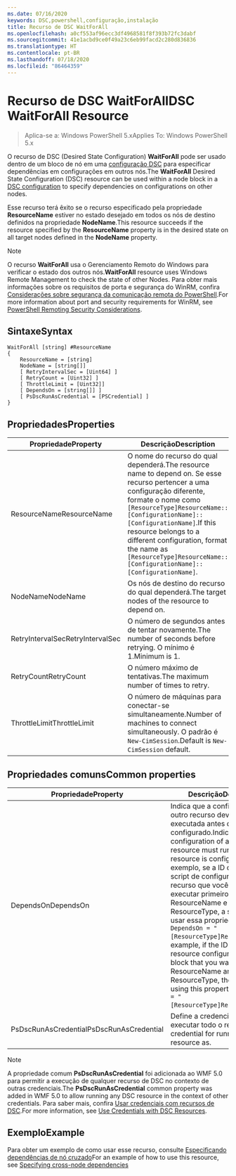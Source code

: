 ```yaml
---
ms.date: 07/16/2020
keywords: DSC,powershell,configuração,instalação
title: Recurso de DSC WaitForAll
ms.openlocfilehash: a0cf553af96ecc3df4968581f8f393b72fc3dabf
ms.sourcegitcommit: 41e1acbd9ce0f49a23c6eb99facd2c280d836836
ms.translationtype: HT
ms.contentlocale: pt-BR
ms.lasthandoff: 07/18/2020
ms.locfileid: "86464359"
---
```

# <a name="dsc-waitforall-resource"></a><span data-ttu-id="367e5-103">Recurso de DSC WaitForAll</span><span class="sxs-lookup"><span data-stu-id="367e5-103">DSC WaitForAll Resource</span></span>

> <span data-ttu-id="367e5-104">Aplica-se a: Windows PowerShell 5.x</span><span class="sxs-lookup"><span data-stu-id="367e5-104">Applies To: Windows PowerShell 5.x</span></span>

<span data-ttu-id="367e5-105">O recurso de DSC (Desired State Configuration) **WaitForAll** pode ser usado dentro de um bloco de nó em uma [configuração DSC](../../../configurations/configurations.md) para especificar dependências em configurações em outros nós.</span><span class="sxs-lookup"><span data-stu-id="367e5-105">The **WaitForAll** Desired State Configuration (DSC) resource can be used within a node block in a [DSC configuration](../../../configurations/configurations.md) to specify dependencies on configurations on other nodes.</span></span>

<span data-ttu-id="367e5-106">Esse recurso terá êxito se o recurso especificado pela propriedade **ResourceName** estiver no estado desejado em todos os nós de destino definidos na propriedade **NodeName**.</span><span class="sxs-lookup"><span data-stu-id="367e5-106">This resource succeeds if the resource specified by the **ResourceName** property is in the desired state on all target nodes defined in the **NodeName** property.</span></span>

> [!NOTE]
> <span data-ttu-id="367e5-107">O recurso **WaitForAll** usa o Gerenciamento Remoto do Windows para verificar o estado dos outros nós.</span><span class="sxs-lookup"><span data-stu-id="367e5-107">**WaitForAll** resource uses Windows Remote Management to check the state of other Nodes.</span></span> <span data-ttu-id="367e5-108">Para obter mais informações sobre os requisitos de porta e segurança do WinRM, confira [Considerações sobre segurança da comunicação remota do PowerShell](/powershell/scripting/learn/remoting/winrmsecurity?view=powershell-6).</span><span class="sxs-lookup"><span data-stu-id="367e5-108">For more information about port and security requirements for WinRM, see [PowerShell Remoting Security Considerations](/powershell/scripting/learn/remoting/winrmsecurity?view=powershell-6).</span></span>

## <a name="syntax"></a><span data-ttu-id="367e5-109">Sintaxe</span><span class="sxs-lookup"><span data-stu-id="367e5-109">Syntax</span></span>

```Syntax
WaitForAll [string] #ResourceName
{
    ResourceName = [string]
    NodeName = [string[]]
    [ RetryIntervalSec = [Uint64] ]
    [ RetryCount = [Uint32] ]
    [ ThrottleLimit = [Uint32]]
    [ DependsOn = [string[]] ]
    [ PsDscRunAsCredential = [PSCredential] ]
}
```

## <a name="properties"></a><span data-ttu-id="367e5-110">Propriedades</span><span class="sxs-lookup"><span data-stu-id="367e5-110">Properties</span></span>

|<span data-ttu-id="367e5-111">Propriedade</span><span class="sxs-lookup"><span data-stu-id="367e5-111">Property</span></span> |<span data-ttu-id="367e5-112">Descrição</span><span class="sxs-lookup"><span data-stu-id="367e5-112">Description</span></span> |
|---|---|
|<span data-ttu-id="367e5-113">ResourceName</span><span class="sxs-lookup"><span data-stu-id="367e5-113">ResourceName</span></span> |<span data-ttu-id="367e5-114">O nome do recurso do qual dependerá.</span><span class="sxs-lookup"><span data-stu-id="367e5-114">The resource name to depend on.</span></span> <span data-ttu-id="367e5-115">Se esse recurso pertencer a uma configuração diferente, formate o nome como `[ResourceType]ResourceName::[ConfigurationName]::[ConfigurationName]`.</span><span class="sxs-lookup"><span data-stu-id="367e5-115">If this resource belongs to a different configuration, format the name as `[ResourceType]ResourceName::[ConfigurationName]::[ConfigurationName]`.</span></span> |
|<span data-ttu-id="367e5-116">NodeName</span><span class="sxs-lookup"><span data-stu-id="367e5-116">NodeName</span></span> |<span data-ttu-id="367e5-117">Os nós de destino do recurso do qual dependerá.</span><span class="sxs-lookup"><span data-stu-id="367e5-117">The target nodes of the resource to depend on.</span></span> |
|<span data-ttu-id="367e5-118">RetryIntervalSec</span><span class="sxs-lookup"><span data-stu-id="367e5-118">RetryIntervalSec</span></span> |<span data-ttu-id="367e5-119">O número de segundos antes de tentar novamente.</span><span class="sxs-lookup"><span data-stu-id="367e5-119">The number of seconds before retrying.</span></span> <span data-ttu-id="367e5-120">O mínimo é 1.</span><span class="sxs-lookup"><span data-stu-id="367e5-120">Minimum is 1.</span></span> |
|<span data-ttu-id="367e5-121">RetryCount</span><span class="sxs-lookup"><span data-stu-id="367e5-121">RetryCount</span></span> |<span data-ttu-id="367e5-122">O número máximo de tentativas.</span><span class="sxs-lookup"><span data-stu-id="367e5-122">The maximum number of times to retry.</span></span> |
|<span data-ttu-id="367e5-123">ThrottleLimit</span><span class="sxs-lookup"><span data-stu-id="367e5-123">ThrottleLimit</span></span> |<span data-ttu-id="367e5-124">O número de máquinas para conectar-se simultaneamente.</span><span class="sxs-lookup"><span data-stu-id="367e5-124">Number of machines to connect simultaneously.</span></span> <span data-ttu-id="367e5-125">O padrão é `New-CimSession`.</span><span class="sxs-lookup"><span data-stu-id="367e5-125">Default is `New-CimSession` default.</span></span> |

## <a name="common-properties"></a><span data-ttu-id="367e5-126">Propriedades comuns</span><span class="sxs-lookup"><span data-stu-id="367e5-126">Common properties</span></span>

|<span data-ttu-id="367e5-127">Propriedade</span><span class="sxs-lookup"><span data-stu-id="367e5-127">Property</span></span> |<span data-ttu-id="367e5-128">Descrição</span><span class="sxs-lookup"><span data-stu-id="367e5-128">Description</span></span> |
|---|---|
|<span data-ttu-id="367e5-129">DependsOn</span><span class="sxs-lookup"><span data-stu-id="367e5-129">DependsOn</span></span> |<span data-ttu-id="367e5-130">Indica que a configuração de outro recurso deve ser executada antes de ele ser configurado.</span><span class="sxs-lookup"><span data-stu-id="367e5-130">Indicates that the configuration of another resource must run before this resource is configured.</span></span> <span data-ttu-id="367e5-131">Por exemplo, se a ID do bloco de script de configuração do recurso que você deseja executar primeiro for ResourceName e seu tipo for ResourceType, a sintaxe para usar essa propriedade será `DependsOn = "[ResourceType]ResourceName"`.</span><span class="sxs-lookup"><span data-stu-id="367e5-131">For example, if the ID of the resource configuration script block that you want to run first is ResourceName and its type is ResourceType, the syntax for using this property is `DependsOn = "[ResourceType]ResourceName"`.</span></span> |
|<span data-ttu-id="367e5-132">PsDscRunAsCredential</span><span class="sxs-lookup"><span data-stu-id="367e5-132">PsDscRunAsCredential</span></span> |<span data-ttu-id="367e5-133">Define a credencial para executar todo o recurso.</span><span class="sxs-lookup"><span data-stu-id="367e5-133">Sets the credential for running the entire resource as.</span></span> |

> [!NOTE]
> <span data-ttu-id="367e5-134">A propriedade comum **PsDscRunAsCredential** foi adicionada ao WMF 5.0 para permitir a execução de qualquer recurso de DSC no contexto de outras credenciais.</span><span class="sxs-lookup"><span data-stu-id="367e5-134">The **PsDscRunAsCredential** common property was added in WMF 5.0 to allow running any DSC resource in the context of other credentials.</span></span> <span data-ttu-id="367e5-135">Para saber mais, confira [Usar credenciais com recursos de DSC](../../../configurations/runasuser.md).</span><span class="sxs-lookup"><span data-stu-id="367e5-135">For more information, see [Use Credentials with DSC Resources](../../../configurations/runasuser.md).</span></span>

## <a name="example"></a><span data-ttu-id="367e5-136">Exemplo</span><span class="sxs-lookup"><span data-stu-id="367e5-136">Example</span></span>

<span data-ttu-id="367e5-137">Para obter um exemplo de como usar esse recurso, consulte [Especificando dependências de nó cruzado](../../../configurations/crossNodeDependencies.md)</span><span class="sxs-lookup"><span data-stu-id="367e5-137">For an example of how to use this resource, see [Specifying cross-node dependencies](../../../configurations/crossNodeDependencies.md)</span></span>
